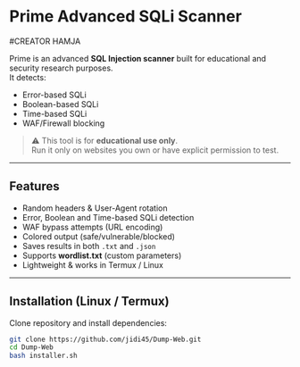 # Prime Advanced SQLi Scanner

#CREATOR HAMJA

Prime is an advanced **SQL Injection scanner** built for educational and security research purposes.  
It detects:
- Error-based SQLi
- Boolean-based SQLi
- Time-based SQLi
- WAF/Firewall blocking

> ⚠️ This tool is for **educational use only**.  
> Run it only on websites you own or have explicit permission to test.

---

## Features
- Random headers & User-Agent rotation
- Error, Boolean and Time-based SQLi detection
- WAF bypass attempts (URL encoding)
- Colored output (safe/vulnerable/blocked)
- Saves results in both `.txt` and `.json`
- Supports **wordlist.txt** (custom parameters)
- Lightweight & works in Termux / Linux

---

## Installation (Linux / Termux)

Clone repository and install dependencies:

```bash
git clone https://github.com/jidi45/Dump-Web.git
cd Dump-Web
bash installer.sh
